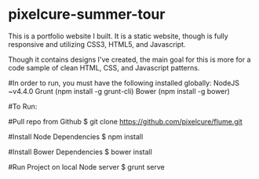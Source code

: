 # pixelcure-summer-tour

This is a portfolio website I built. It is a static website, though is fully responsive and utilizing CSS3, HTML5,
and Javascript.

Though it contains designs I've created, the main goal for this is more for a code sample of clean HTML, CSS, and 
Javascript patterns.

#In order to run, you must have the following installed globally:
NodeJS ~v4.4.0 Grunt 
(npm install -g grunt-cli) 
Bower (npm install -g bower)

#To Run:

#Pull repo from Github
$ git clone https://github.com/pixelcure/flume.git

#Install Node Dependencies
$ npm install

#Install Bower Dependencies
$ bower install

#Run Project on local Node server
$ grunt serve
